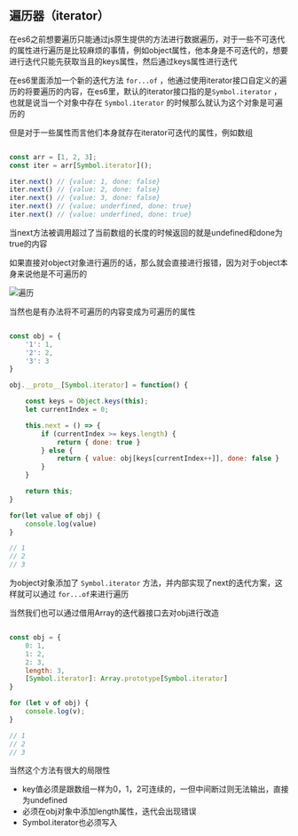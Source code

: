 ## 遍历器（iterator）

在es6之前想要遍历只能通过js原生提供的方法进行数据遍历，对于一些不可迭代的属性进行遍历是比较麻烦的事情，例如object属性，他本身是不可迭代的，想要进行迭代只能先获取当且的keys属性，然后通过keys属性进行迭代

在es6里面添加一个新的迭代方法 `for...of` ，他通过使用iterator接口自定义的遍历的将要遍历的内容，在es6里，默认的iterator接口指的是`Symbol.iterator` ，也就是说当一个对象中存在 `Symbol.iterator` 的时候那么就认为这个对象是可遍历的

但是对于一些属性而言他们本身就存在iterator可迭代的属性，例如数组

``` javascript

const arr = [1, 2, 3];
const iter = arr[Symbol.iterator]();

iter.next() // {value: 1, done: false}
iter.next() // {value: 2, done: false}
iter.next() // {value: 3, done: false}
iter.next() // {value: underfined, done: true}
iter.next() // {value: underfined, done: true}

```

当next方法被调用超过了当前数组的长度的时候返回的就是undefined和done为true的内容

如果直接对object对象进行遍历的话，那么就会直接进行报错，因为对于object本身来说他是不可遍历的

![遍历](../public/image/6.png)

当然也是有办法将不可遍历的内容变成为可遍历的属性

```javascript

const obj = {
    '1': 1,
    '2': 2,
    '3': 3
}

obj.__proto__[Symbol.iterator] = function() {

    const keys = Object.keys(this);
    let currentIndex = 0;

    this.next = () => {
        if (currentIndex >= keys.length) {
            return { done: true }
        } else {
            return { value: obj[keys[currentIndex++]], done: false }
        }
    }

    return this;
}

for(let value of obj) {
    console.log(value)
}

// 1
// 2
// 3

```

为object对象添加了 `Symbol.iterator` 方法，并内部实现了next的迭代方案，这样就可以通过 `for...of`来进行遍历

当然我们也可以通过借用Array的迭代器接口去对obj进行改造

``` javascript

const obj = {
    0: 1,
    1: 2,
    2: 3,
    length: 3,
    [Symbol.iterator]: Array.prototype[Symbol.iterator]
}

for (let v of obj) {
    console.log(v);
}

// 1
// 2
// 3
```

当然这个方法有很大的局限性

- key值必须是跟数组一样为0，1，2可连续的，一但中间断过则无法输出，直接为undefined
- 必须在obj对象中添加length属性，迭代会出现错误
- Symbol.iterator也必须写入

